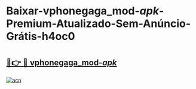 # Baixar-vphonegaga_mod-_apk_-Premium-Atualizado-Sem-Anúncio-Grátis-h4oc0

# <h2><a href="https://4ame50.esa.edu.pl?src=vphonegaga_mod-_apk_&ref=h4oc0">🔗👉 🔴 vphonegaga_mod-_apk_</a></h2>

[![acn](https://github.com/user-attachments/assets/0f9c940e-d8b0-45ae-aac7-cd30a18b3e1c)](https://4ame50.esa.edu.pl?src=vphonegaga_mod-_apk_&ref=h4oc0)

